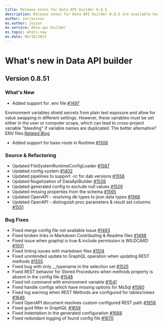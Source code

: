 ```yaml
---
title: Release notes for Data API builder 0.8.5
description: Release notes for Data API builder 0.8.5 are available here.
author: jerrynixon
ms.author: jnixon
ms.service: data-api-builder 
ms.topic: whats-new 
ms.date: 09/18/2023
---
```


# What's new in Data API builder

## Version 0.8.51

### What's New
- Added support for .env file [#1497](https://github.com/Azure/data-api-builder/pull/1497)

Environment variables shield secrets from plain text exposure and allow for value swapping in different settings. However, these variables must be set either in the user or computer scope, which can lead to cross-project variable "bleeding" if variable names are duplicated. The better alternative? ENV files.[Related Blog](https://devblogs.microsoft.com/azure-sql/dab-envfiles)

- Added support for base-route in Runtime [#1506](https://github.com/Azure/data-api-builder/pull/1506)

### Source & Refactoring
- Updated FileSystemRuntimeConfigLoader [#1587](https://github.com/Azure/data-api-builder/pull/1587)
- Updated config system [#1402](https://github.com/Azure/data-api-builder/pull/1402)
- Updated pipelines to support -rc for dab versions [#1558](https://github.com/Azure/data-api-builder/pull/1558)
- Updated Nugetization of DataApiBuilder [#1539](https://github.com/Azure/data-api-builder/pull/1539)
- Updated generated config to exclude null values [#1529](https://github.com/Azure/data-api-builder/pull/1529)
- Updated missing properties from the schema [#1565](https://github.com/Azure/data-api-builder/pull/1565)
- Updated OpenAPI - resolving db types to json data types [#1568](https://github.com/Azure/data-api-builder/pull/1568)
- Updated OpenAPI - distinguish proc parameters & result set columns [#1551](https://github.com/Azure/data-api-builder/pull/1551)

### Bug Fixes
- Fixed merge config file not available issue [#1493](https://github.com/Azure/data-api-builder/pull/1493)
- Fixed broken links in Markdown Contributing & Readme files [#1498](https://github.com/Azure/data-api-builder/pull/1498)
- Fixed issue when graphql is true & include permission is WILDCARD [#1501](https://github.com/Azure/data-api-builder/pull/1501)
- Fixed linting issues with markdown files [#1514](https://github.com/Azure/data-api-builder/pull/1514)
- Fixed unintended update to GraphQL operation when updating REST methods [#1555](https://github.com/Azure/data-api-builder/pull/1555)
- Fixed bug with only __typename in the selection set [#1525](https://github.com/Azure/data-api-builder/pull/1525)
- Fixed REST behavior for Stored Procedures when methods property is absent in the config file [#1548](https://github.com/Azure/data-api-builder/pull/1548)
- Fixed init command with environment variable [#1541](https://github.com/Azure/data-api-builder/pull/1541)
- Fixed handle configs which have missing options for MsSql [#1580](https://github.com/Azure/data-api-builder/pull/1580)
- Fixed log warning when REST Methods are configured for tables/views [#1646](https://github.com/Azure/data-api-builder/pull/1646)
- Fixed OpenAPI document resolves custom configured REST path [#1658](https://github.com/Azure/data-api-builder/pull/1658)
- Fixed guid filter in GraphQL [#1659](https://github.com/Azure/data-api-builder/pull/1659)
- Fixed indentation in the generated configuration [#1668](https://github.com/Azure/data-api-builder/pull/1668)
- Fixed redundant logging of found config file [#1670](https://github.com/Azure/data-api-builder/pull/1670)
